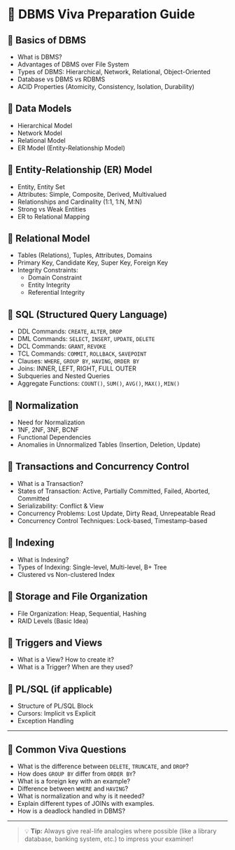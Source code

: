 # 📘 DBMS Viva Preparation Guide

## 🔹 Basics of DBMS
- What is DBMS?
- Advantages of DBMS over File System
- Types of DBMS: Hierarchical, Network, Relational, Object-Oriented
- Database vs DBMS vs RDBMS
- ACID Properties (Atomicity, Consistency, Isolation, Durability)

## 🔹 Data Models
- Hierarchical Model
- Network Model
- Relational Model
- ER Model (Entity-Relationship Model)

## 🔹 Entity-Relationship (ER) Model
- Entity, Entity Set
- Attributes: Simple, Composite, Derived, Multivalued
- Relationships and Cardinality (1:1, 1:N, M:N)
- Strong vs Weak Entities
- ER to Relational Mapping

## 🔹 Relational Model
- Tables (Relations), Tuples, Attributes, Domains
- Primary Key, Candidate Key, Super Key, Foreign Key
- Integrity Constraints:
  - Domain Constraint
  - Entity Integrity
  - Referential Integrity

## 🔹 SQL (Structured Query Language)
- DDL Commands: `CREATE`, `ALTER`, `DROP`
- DML Commands: `SELECT`, `INSERT`, `UPDATE`, `DELETE`
- DCL Commands: `GRANT`, `REVOKE`
- TCL Commands: `COMMIT`, `ROLLBACK`, `SAVEPOINT`
- Clauses: `WHERE`, `GROUP BY`, `HAVING`, `ORDER BY`
- Joins: INNER, LEFT, RIGHT, FULL OUTER
- Subqueries and Nested Queries
- Aggregate Functions: `COUNT()`, `SUM()`, `AVG()`, `MAX()`, `MIN()`

## 🔹 Normalization
- Need for Normalization
- 1NF, 2NF, 3NF, BCNF
- Functional Dependencies
- Anomalies in Unnormalized Tables (Insertion, Deletion, Update)

## 🔹 Transactions and Concurrency Control
- What is a Transaction?
- States of Transaction: Active, Partially Committed, Failed, Aborted, Committed
- Serializability: Conflict & View
- Concurrency Problems: Lost Update, Dirty Read, Unrepeatable Read
- Concurrency Control Techniques: Lock-based, Timestamp-based

## 🔹 Indexing
- What is Indexing?
- Types of Indexing: Single-level, Multi-level, B+ Tree
- Clustered vs Non-clustered Index

## 🔹 Storage and File Organization
- File Organization: Heap, Sequential, Hashing
- RAID Levels (Basic Idea)

## 🔹 Triggers and Views
- What is a View? How to create it?
- What is a Trigger? When are they used?

## 🔹 PL/SQL (if applicable)
- Structure of PL/SQL Block
- Cursors: Implicit vs Explicit
- Exception Handling

---

## 🔹 Common Viva Questions
- What is the difference between `DELETE`, `TRUNCATE`, and `DROP`?
- How does `GROUP BY` differ from `ORDER BY`?
- What is a foreign key with an example?
- Difference between `WHERE` and `HAVING`?
- What is normalization and why is it needed?
- Explain different types of JOINs with examples.
- How is a deadlock handled in DBMS?

---

> 💡 **Tip:** Always give real-life analogies where possible (like a library database, banking system, etc.) to impress your examiner!
